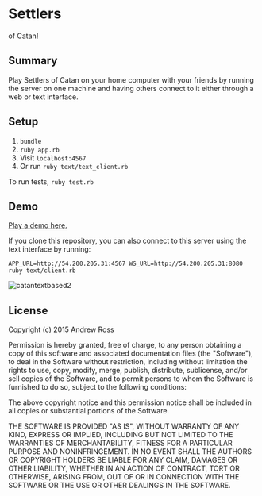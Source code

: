 # Settlers

of Catan!

## Summary

Play Settlers of Catan on your home computer with your friends by running the server on one machine and having others connect to it either through a web or text interface.

## Setup

1. `bundle`
2. `ruby app.rb`
3. Visit `localhost:4567`
4. Or run `ruby text/text_client.rb`

To run tests, `ruby test.rb`

## Demo

[Play a demo here.](http://54.200.205.31:4567:4567)

If you clone this repository, you can also connect to this server using the text interface by running:

```
APP_URL=http://54.200.205.31:4567 WS_URL=http://54.200.205.31:8080 ruby text/client.rb
```

![catantextbased2](https://cloud.githubusercontent.com/assets/1022564/5211443/8d9ffdc8-75b0-11e4-9cd7-adefd60d93b3.gif)

## License

Copyright (c) 2015 Andrew Ross

Permission is hereby granted, free of charge, to any person obtaining a copy
of this software and associated documentation files (the "Software"), to deal
in the Software without restriction, including without limitation the rights
to use, copy, modify, merge, publish, distribute, sublicense, and/or sell
copies of the Software, and to permit persons to whom the Software is
furnished to do so, subject to the following conditions:

The above copyright notice and this permission notice shall be included in
all copies or substantial portions of the Software.

THE SOFTWARE IS PROVIDED "AS IS", WITHOUT WARRANTY OF ANY KIND, EXPRESS OR
IMPLIED, INCLUDING BUT NOT LIMITED TO THE WARRANTIES OF MERCHANTABILITY,
FITNESS FOR A PARTICULAR PURPOSE AND NONINFRINGEMENT. IN NO EVENT SHALL THE
AUTHORS OR COPYRIGHT HOLDERS BE LIABLE FOR ANY CLAIM, DAMAGES OR OTHER
LIABILITY, WHETHER IN AN ACTION OF CONTRACT, TORT OR OTHERWISE, ARISING FROM,
OUT OF OR IN CONNECTION WITH THE SOFTWARE OR THE USE OR OTHER DEALINGS IN
THE SOFTWARE.
